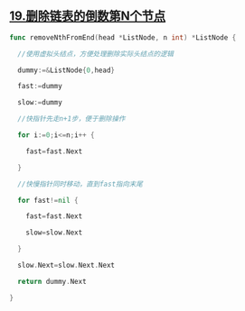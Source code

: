 ## [19.删除链表的倒数第N个节点](https://leetcode.cn/problems/remove-nth-node-from-end-of-list/)

```go
func removeNthFromEnd(head *ListNode, n int) *ListNode {

  //使用虚拟头结点，方便处理删除实际头结点的逻辑

  dummy:=&ListNode{0,head}

  fast:=dummy

  slow:=dummy

  //快指针先走n+1步，便于删除操作

  for i:=0;i<=n;i++ {

​    fast=fast.Next

  }

  //快慢指针同时移动，直到fast指向末尾

  for fast!=nil {

​    fast=fast.Next

​    slow=slow.Next

  }

  slow.Next=slow.Next.Next

  return dummy.Next

}
```

